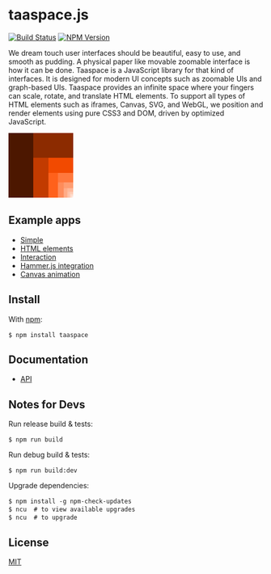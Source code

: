 # taaspace.js

[![Build Status](https://travis-ci.org/taataa/taaspace.svg?branch=development)](https://travis-ci.org/taataa/taaspace)
[![NPM Version](https://badge.fury.io/js/taaspace.svg)](https://www.npmjs.com/package/taaspace)

We dream touch user interfaces should be beautiful, easy to use, and smooth as pudding. A physical paper like movable zoomable interface is how it can be done. Taaspace is a JavaScript library for that kind of interfaces. It is designed for modern UI concepts such as zoomable UIs and graph-based UIs. Taaspace provides an infinite space where your fingers can scale, rotate, and translate HTML elements. To support all types of HTML elements such as iframes, Canvas, SVG, and WebGL, we position and render elements using pure CSS3 and DOM, driven by optimized JavaScript.

![taaspace.js Logo](docs/taaspace-logo-128.png?raw=true)


## Example apps

- [Simple](https://rawgit.com/taataa/taaspace/development/examples/simple/index.html)
- [HTML elements](https://rawgit.com/taataa/taaspace/development/examples/html/index.html)
- [Interaction](https://rawgit.com/taataa/taaspace/development/examples/play/index.html)
- [Hammer.js integration](https://rawgit.com/taataa/taaspace/development/examples/hammerjs/index.html)
- [Canvas animation](https://rawgit.com/taataa/taaspace/development/examples/canvas/index.html)


## Install

With [npm](https://www.npmjs.com/package/taaspace):

    $ npm install taaspace


## Documentation

- [API](docs/api.md)


## Notes for Devs

Run release build & tests:

    $ npm run build

Run debug build & tests:

    $ npm run build:dev

Upgrade dependencies:

    $ npm install -g npm-check-updates
    $ ncu  # to view available upgrades
    $ ncu  # to upgrade


## License

[MIT](LICENSE)
